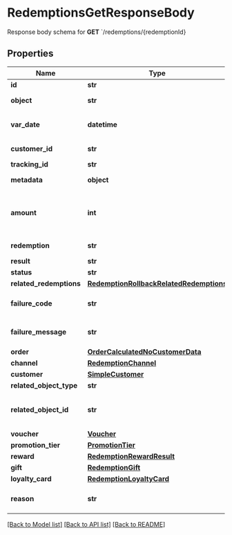 # RedemptionsGetResponseBody

Response body schema for **GET** `/redemptions/{redemptionId}

## Properties
Name | Type | Description | Notes
------------ | ------------- | ------------- | -------------
**id** | **str** | Unique redemption ID. | 
**object** | **str** | The type of object represented by the JSON | [default to 'redemption_rollback']
**var_date** | **datetime** | Timestamp representing the date and time when the object was created in ISO 8601 format. | 
**customer_id** | **str** | Unique customer ID of the redeeming customer. | [optional] 
**tracking_id** | **str** | Hashed customer source ID. | [optional] 
**metadata** | **object** | The metadata object stores all custom attributes assigned to the redemption. | [optional] 
**amount** | **int** | A positive integer in the smallest currency unit (e.g. 100 cents for $1.00) representing the total amount of the order. This is the sum of the order items&#39; amounts. | [optional] 
**redemption** | **str** | Unique redemption ID of the parent redemption. | [optional] 
**result** | **str** | Redemption result. | 
**status** | **str** | Redemption status. | 
**related_redemptions** | [**RedemptionRollbackRelatedRedemptions**](RedemptionRollbackRelatedRedemptions.md) |  | [optional] 
**failure_code** | **str** | If the result is &#x60;FAILURE&#x60;, this parameter will provide a generic reason as to why the redemption failed. | [optional] 
**failure_message** | **str** | If the result is &#x60;FAILURE&#x60;, this parameter will provide a more expanded reason as to why the redemption failed. | [optional] 
**order** | [**OrderCalculatedNoCustomerData**](OrderCalculatedNoCustomerData.md) |  | [optional] 
**channel** | [**RedemptionChannel**](RedemptionChannel.md) |  | 
**customer** | [**SimpleCustomer**](SimpleCustomer.md) |  | [optional] 
**related_object_type** | **str** | Defines the related object. | 
**related_object_id** | **str** | Unique related object ID assigned by Voucherify, i.e. v_lfZi4rcEGe0sN9gmnj40bzwK2FH6QUno for a voucher. | 
**voucher** | [**Voucher**](Voucher.md) |  | [optional] 
**promotion_tier** | [**PromotionTier**](PromotionTier.md) |  | [optional] 
**reward** | [**RedemptionRewardResult**](RedemptionRewardResult.md) |  | [optional] 
**gift** | [**RedemptionGift**](RedemptionGift.md) |  | [optional] 
**loyalty_card** | [**RedemptionLoyaltyCard**](RedemptionLoyaltyCard.md) |  | [optional] 
**reason** | **str** | System generated cause for the redemption being invalid in the context of the provided parameters. | [optional] 

[[Back to Model list]](../README.md#documentation-for-models) [[Back to API list]](../README.md#documentation-for-api-endpoints) [[Back to README]](../README.md)


